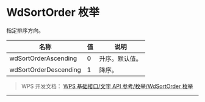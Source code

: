 # WdSortOrder 枚举

指定排序方向。

| 名称                  | 值  | 说明           |
|-----------------------|-----|----------------|
| wdSortOrderAscending  | 0   | 升序。默认值。 |
| wdSortOrderDescending | 1   | 降序。         |

> WPS 开发文档： [WPS 基础接口/文字 API 参考/枚举/WdSortOrder 枚举](https://qn.cache.wpscdn.cn/encs/doc/office_v19/topics/WPS%20%E5%9F%BA%E7%A1%80%E6%8E%A5%E5%8F%A3/%E6%96%87%E5%AD%97%20API%20%E5%8F%82%E8%80%83/%E6%9E%9A%E4%B8%BE/WdSortOrder%20%E6%9E%9A%E4%B8%BE.html)

------------------------------------------------------------------------
